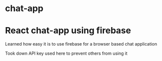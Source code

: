 # chat-app
React chat-app using firebase
=======

Learned how easy it is to use firebase for a browser based chat application

Took down API key used here to prevent others from using it
